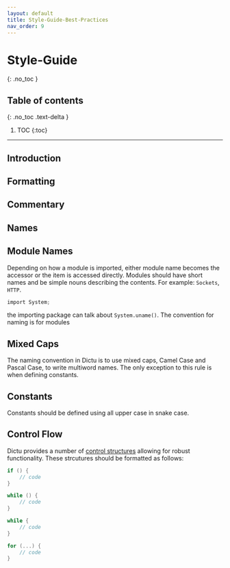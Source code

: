 ```yaml
---
layout: default
title: Style-Guide-Best-Practices
nav_order: 9
---
```


# Style-Guide
{: .no_toc }

## Table of contents
{: .no_toc .text-delta }

1. TOC
{:toc}

---

## Introduction

## Formatting

## Commentary

## Names

## Module Names

Depending on how a module is imported, either module name becomes the accessor or the item is accessed directly. Modules should have short names and be simple nouns describing the contents. For example: `Sockets`, `HTTP`.

```cs
import System;
```

the importing package can talk about `System.uname()`. The convention for naming is for modules

## Mixed Caps

The naming convention in Dictu is to use mixed caps, Camel Case and Pascal Case, to write multiword names. The only exception to this rule is when defining constants. 

## Constants 

Constants should be defined using all upper case in snake case.

## Control Flow

Dictu provides a number of [control structures](https://dictu-lang.com/docs/control-flow/) allowing for robust functionality. These strcutures should be formatted as follows:

```cs
if () {
    // code
}
```

```cs
while () {
    // code
}

while {
    // code
}
```

```cs
for (...) {
    // code
}
```
